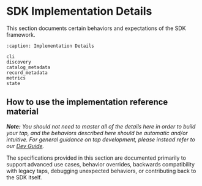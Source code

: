 # SDK Implementation Details

This section documents certain behaviors and expectations of the SDK framework.

```{toctree}
:caption: Implementation Details

cli
discovery
catalog_metadata
record_metadata
metrics
state
```

## How to use the implementation reference material

_**Note:** You should not need to master all of the details here in order
to build your tap, and the behaviors described here should be automatic
and/or intuitive. For general guidance on tap development, please instead refer to our
[Dev Guide](../dev_guide.md)._

The specifications provided in this section are documented primarily to support
advanced use cases, behavior overrides, backwards compatibility with legacy taps,
debugging unexpected behaviors, or contributing back to the SDK itself.
